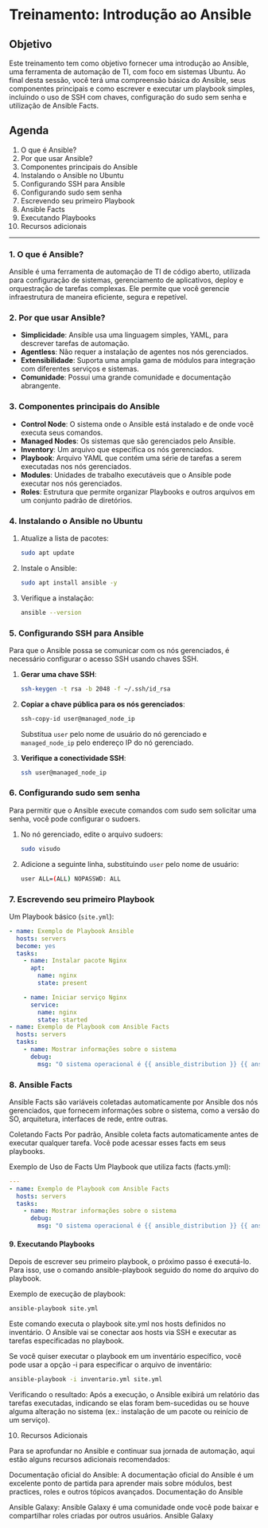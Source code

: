 # Treinamento: Introdução ao Ansible

## Objetivo

Este treinamento tem como objetivo fornecer uma introdução ao Ansible, uma ferramenta de automação de TI, com foco em sistemas Ubuntu. Ao final desta sessão, você terá uma compreensão básica do Ansible, seus componentes principais e como escrever e executar um playbook simples, incluindo o uso de SSH com chaves, configuração do sudo sem senha e utilização de Ansible Facts.

## Agenda

1. O que é Ansible?
2. Por que usar Ansible?
3. Componentes principais do Ansible
4. Instalando o Ansible no Ubuntu
5. Configurando SSH para Ansible
6. Configurando sudo sem senha
7. Escrevendo seu primeiro Playbook
8. Ansible Facts
9. Executando Playbooks
10. Recursos adicionais

---

### 1. O que é Ansible?

Ansible é uma ferramenta de automação de TI de código aberto, utilizada para configuração de sistemas, gerenciamento de aplicativos, deploy e orquestração de tarefas complexas. Ele permite que você gerencie infraestrutura de maneira eficiente, segura e repetível.

### 2. Por que usar Ansible?

- **Simplicidade**: Ansible usa uma linguagem simples, YAML, para descrever tarefas de automação.
- **Agentless**: Não requer a instalação de agentes nos nós gerenciados.
- **Extensibilidade**: Suporta uma ampla gama de módulos para integração com diferentes serviços e sistemas.
- **Comunidade**: Possui uma grande comunidade e documentação abrangente.

### 3. Componentes principais do Ansible

- **Control Node**: O sistema onde o Ansible está instalado e de onde você executa seus comandos.
- **Managed Nodes**: Os sistemas que são gerenciados pelo Ansible.
- **Inventory**: Um arquivo que especifica os nós gerenciados.
- **Playbook**: Arquivo YAML que contém uma série de tarefas a serem executadas nos nós gerenciados.
- **Modules**: Unidades de trabalho executáveis que o Ansible pode executar nos nós gerenciados.
- **Roles**: Estrutura que permite organizar Playbooks e outros arquivos em um conjunto padrão de diretórios.

### 4. Instalando o Ansible no Ubuntu

1. Atualize a lista de pacotes:

    ```bash
    sudo apt update
    ```

2. Instale o Ansible:

    ```bash
    sudo apt install ansible -y
    ```

3. Verifique a instalação:

    ```bash
    ansible --version
    ```

### 5. Configurando SSH para Ansible

Para que o Ansible possa se comunicar com os nós gerenciados, é necessário configurar o acesso SSH usando chaves SSH.

1. **Gerar uma chave SSH**:

    ```bash
    ssh-keygen -t rsa -b 2048 -f ~/.ssh/id_rsa
    ```

2. **Copiar a chave pública para os nós gerenciados**:

    ```bash
    ssh-copy-id user@managed_node_ip
    ```

    Substitua `user` pelo nome de usuário do nó gerenciado e `managed_node_ip` pelo endereço IP do nó gerenciado.

3. **Verifique a conectividade SSH**:

    ```bash
    ssh user@managed_node_ip
    ```

### 6. Configurando sudo sem senha

Para permitir que o Ansible execute comandos com sudo sem solicitar uma senha, você pode configurar o sudoers.

1. No nó gerenciado, edite o arquivo sudoers:

    ```bash
    sudo visudo
    ```

2. Adicione a seguinte linha, substituindo `user` pelo nome de usuário:

    ```bash
    user ALL=(ALL) NOPASSWD: ALL
    ```

### 7. Escrevendo seu primeiro Playbook

Um Playbook básico (`site.yml`):

```yaml
- name: Exemplo de Playbook Ansible
  hosts: servers
  become: yes
  tasks:
    - name: Instalar pacote Nginx
      apt:
        name: nginx
        state: present

    - name: Iniciar serviço Nginx
      service:
        name: nginx
        state: started
- name: Exemplo de Playbook com Ansible Facts
  hosts: servers
  tasks:
    - name: Mostrar informações sobre o sistema
      debug:
        msg: "O sistema operacional é {{ ansible_distribution }} {{ ansible_distribution_version }} rodando em {{ ansible_architecture }}"
```

### 8. Ansible Facts
Ansible Facts são variáveis coletadas automaticamente por Ansible dos nós gerenciados, que fornecem informações sobre o sistema, como a versão do SO, arquitetura, interfaces de rede, entre outras.

Coletando Facts
Por padrão, Ansible coleta facts automaticamente antes de executar qualquer tarefa. Você pode acessar esses facts em seus playbooks.

Exemplo de Uso de Facts
Um Playbook que utiliza facts (facts.yml):


```yaml
---
- name: Exemplo de Playbook com Ansible Facts
  hosts: servers
  tasks:
    - name: Mostrar informações sobre o sistema
      debug:
        msg: "O sistema operacional é {{ ansible_distribution }} {{ ansible_distribution_version }} rodando em {{ ansible_architecture }}"
```
#### 9. Executando Playbooks

Depois de escrever seu primeiro playbook, o próximo passo é executá-lo. Para isso, use o comando ansible-playbook seguido do nome do arquivo do playbook.

Exemplo de execução de playbook:

```bash
ansible-playbook site.yml
```
Este comando executa o playbook site.yml nos hosts definidos no inventário. O Ansible vai se conectar aos hosts via SSH e executar as tarefas especificadas no playbook.

Se você quiser executar o playbook em um inventário específico, você pode usar a opção -i para especificar o arquivo de inventário:

```bash
ansible-playbook -i inventario.yml site.yml
```
Verificando o resultado: Após a execução, o Ansible exibirá um relatório das tarefas executadas, indicando se elas foram bem-sucedidas ou se houve alguma alteração no sistema (ex.: instalação de um pacote ou reinício de um serviço).

10. Recursos Adicionais

Para se aprofundar no Ansible e continuar sua jornada de automação, aqui estão alguns recursos adicionais recomendados:

Documentação oficial do Ansible: A documentação oficial do Ansible é um excelente ponto de partida para aprender mais sobre módulos, best practices, roles e outros tópicos avançados. Documentação do Ansible

Ansible Galaxy: Ansible Galaxy é uma comunidade onde você pode baixar e compartilhar roles criadas por outros usuários. Ansible Galaxy

